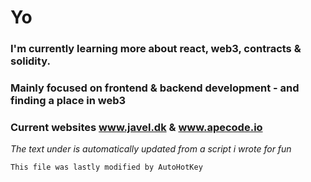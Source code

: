 # Yo
### I'm currently learning more about react, web3, contracts & solidity.
### Mainly focused on frontend & backend development - and finding a place in web3
### Current websites www.javel.dk & www.apecode.io


_The text under is automatically updated from a script i wrote for fun_
```
This file was lastly modified by AutoHotKey
```

